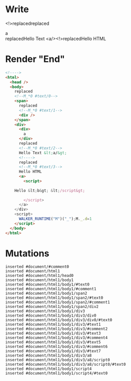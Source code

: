 # Write
  <!>replaced<!--M_*0 #text/0--><span>replaced<!--M_*0 #text/1--><div></div></span><div><div>a</div>replaced<!--M_*0 #text/2-->Hello Text &lt;a/><!>replaced<!--M_*0 #text/3-->Hello HTML <a/><script>
      Hello &lt;b> &lt;/script>
    </script></div><script>WALKER_RUNTIME("M")("_");M._.d=1</script>


# Render "End"
```html
<!---->
<html>
  <head />
  <body>
    replaced
    <!--M_*0 #text/0-->
    <span>
      replaced
      <!--M_*0 #text/1-->
      <div />
    </span>
    <div>
      <div>
        a
      </div>
      replaced
      <!--M_*0 #text/2-->
      Hello Text &lt;a/&gt;
      <!---->
      replaced
      <!--M_*0 #text/3-->
      Hello HTML 
      <a>
        <script>
          
    Hello &lt;b&gt; &lt;/script&gt;
  
        </script>
      </a>
    </div>
    <script>
      WALKER_RUNTIME("M")("_");M._.d=1
    </script>
  </body>
</html>
```

# Mutations
```
inserted #document/#comment0
inserted #document/html1
inserted #document/html1/head0
inserted #document/html1/body1
inserted #document/html1/body1/#text0
inserted #document/html1/body1/#comment1
inserted #document/html1/body1/span2
inserted #document/html1/body1/span2/#text0
inserted #document/html1/body1/span2/#comment1
inserted #document/html1/body1/span2/div2
inserted #document/html1/body1/div3
inserted #document/html1/body1/div3/div0
inserted #document/html1/body1/div3/div0/#text0
inserted #document/html1/body1/div3/#text1
inserted #document/html1/body1/div3/#comment2
inserted #document/html1/body1/div3/#text3
inserted #document/html1/body1/div3/#comment4
inserted #document/html1/body1/div3/#text5
inserted #document/html1/body1/div3/#comment6
inserted #document/html1/body1/div3/#text7
inserted #document/html1/body1/div3/a8
inserted #document/html1/body1/div3/a8/script0
inserted #document/html1/body1/div3/a8/script0/#text0
inserted #document/html1/body1/script4
inserted #document/html1/body1/script4/#text0
```